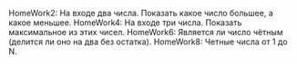 HomeWork2: На входе два числа. Показать какое число большее, а какое меньшее.
HomeWork4: На входе три числа. Показать максимальное из этих чисел.
HomeWork6: Является ли число чётным (делится ли оно на два без остатка).
HomeWork8: Четные числа от 1 до N.